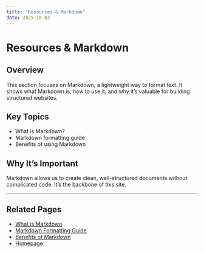 ```yaml
---
title: "Resources & Markdown"
date: 2025-10-03
---
```

# Resources & Markdown

## Overview
This section focuses on Markdown, a lightweight way to format text. It shows what Markdown is, how to use it, and why it’s valuable for building structured websites.

## Key Topics
- What is Markdown?  
- Markdown formatting guide  
- Benefits of using Markdown  

## Why It’s Important
Markdown allows us to create clean, well-structured documents without complicated code. It’s the backbone of this site.

---
## Related Pages
- [What is Markdown](page4-what-is-markdown.md) 
- [Markdown Formatting Guide ](page5-markdown-formatting-guide.md)
- [Benefits of Markdown](page6-benefits-of-markdown)  
- [Homepage](../index.md)  